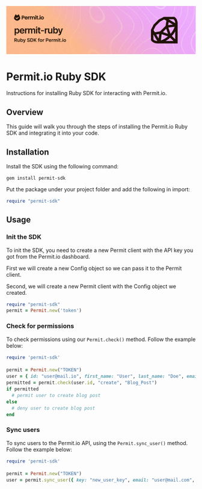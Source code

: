 ![Ruby.png](imgs/Ruby.png)
# Permit.io Ruby SDK

Instructions for installing Ruby SDK for interacting with Permit.io.

## Overview

This guide will walk you through the steps of installing the Permit.io Ruby SDK and integrating it into your code.

## Installation

Install the SDK using the following command:

```shell
gem install permit-sdk
```

Put the package under your project folder and add the following in import:

```ruby
require "permit-sdk"
```

## Usage

### Init the SDK

To init the SDK, you need to create a new Permit client with the API key you got from the Permit.io dashboard.

First we will create a new Config object so we can pass it to the Permit client.

Second, we will create a new Permit client with the Config object we created.

```ruby
require "permit-sdk"
permit = Permit.new('token')
```

### Check for permissions

To check permissions using our `Permit.check()` method.
Follow the example below:

```ruby
require 'permit-sdk'

permit = Permit.new("TOKEN")
user = { id: "user@mail.io", first_name: "User", last_name: "Doe", email: "user@mail.io" }
permitted = permit.check(user.id, "create", "Blog_Post")
if permitted
  # permit user to create blog post
else
  # deny user to create blog post
end
```

### Sync users

To sync users to the Permit.io API, using the `Permit.sync_user()` method.
Follow the example below:

```ruby
require 'permit-sdk'

permit = Permit.new("TOKEN")
user = permit.sync_user({ key: "new_user_key", email: "user@mail.com", first_name: "User", last_name: "Doe" })
```
